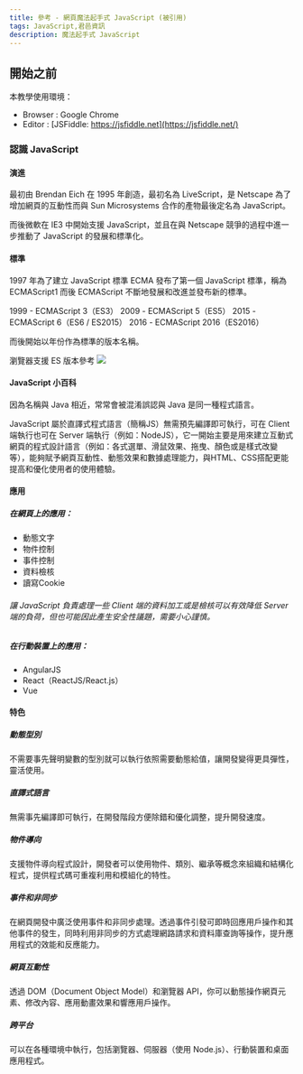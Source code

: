 ```yaml
---
title: 參考 - 網頁魔法起手式 JavaScript (被引用)
tags: JavaScript,君邑資訊
description: 魔法起手式 JavaScript
---
```

<style>
    .footnotes-list{
        font-size: 1rem;
    }
    hr.footnotes-sep {
        height: auto !important;
        border-top: 0px solid #eee !important;
        margin-bottom: 0rem !important;
    }
    li>p {
        margin-top: 0.25rem !important;
        margin-bottom: 0.25rem !important;
    }
</style>


## 開始之前

本教學使用環境：

- Browser : Google Chrome
- Editor  : [JSFiddle: https://jsfiddle.net](https://jsfiddle.net/)

### 認識 JavaScript

#### 演進

最初由 Brendan Eich 在 1995 年創造，最初名為 LiveScript，是 Netscape 為了增加網頁的互動性而與 Sun Microsystems 合作的產物最後定名為 JavaScript。

而後微軟在 IE3 中開始支援 JavaScript，並且在與 Netscape 競爭的過程中進一步推動了 JavaScript 的發展和標準化。

#### 標準

1997 年為了建立 JavaScript 標準 ECMA 發布了第一個 JavaScript 標準，稱為 ECMAScript1 而後 ECMAScript 不斷地發展和改進並發布新的標準。

1999 - ECMAScript 3（ES3）
2009 - ECMAScript 5（ES5）
2015 - ECMAScript 6（ES6 / ES2015）
2016 - ECMAScript 2016（ES2016）

而後開始以年份作為標準的版本名稱。

瀏覽器支援 ES 版本參考
![](https://hackmd.io/_uploads/BkVPOIer2.png)

#### JavaScript 小百科

因為名稱與 Java 相近，常常會被混淆誤認與 Java 是同一種程式語言。

JavaScript 屬於直譯式程式語言（簡稱JS）無需預先編譯即可執行，可在 Client 端執行也可在 Server 端執行（例如：NodeJS），它一開始主要是用來建立互動式網頁的程式設計語言（例如：各式選單、滑鼠效果、拖曳、顏色或是樣式改變等），能夠賦予網頁互動性、動態效果和數據處理能力，與HTML、CSS搭配更能提高和優化使用者的使用體驗。

#### 應用

##### 在網頁上的應用：

- 動態文字
- 物件控制
- 事件控制
- 資料檢核
- 讀寫Cookie

###### 讓 JavaScript 負責處理一些 Client 端的資料加工或是檢核可以有效降低 Server 端的負荷，但也可能因此產生安全性議題，需要小心謹慎。

##### 在行動裝置上的應用：

- AngularJS<!-- 由Google維護的開放JavaScript函式庫，用來協助單一頁面應用程式運作，曾經紅極一時不過目前已停止維護。 -->
- React（ReactJS/React.js）
- Vue

#### 特色

##### 動態型別

不需要事先聲明變數的型別就可以執行依照需要動態給值，讓開發變得更具彈性，靈活使用。

##### 直譯式語言

無需事先編譯即可執行，在開發階段方便除錯和優化調整，提升開發速度。

##### 物件導向

支援物件導向程式設計，開發者可以使用物件、類別、繼承等概念來組織和結構化程式，提供程式碼可重複利用和模組化的特性。

##### 事件和非同步

在網頁開發中廣泛使用事件和非同步處理。透過事件引發可即時回應用戶操作和其他事件的發生，同時利用非同步的方式處理網路請求和資料庫查詢等操作，提升應用程式的效能和反應能力。

<!--
同步 https://zh.wikipedia.org/zh-tw/%E5%90%8C%E6%AD%A5
非同步 https://zh.wikipedia.org/zh-tw/AJAX 代表
-->

##### 網頁互動性

透過 DOM（Document Object Model）和瀏覽器 API，你可以動態操作網頁元素、修改內容、應用動畫效果和響應用戶操作。

##### 跨平台

可以在各種環境中執行，包括瀏覽器、伺服器（使用 Node.js）、行動裝置和桌面應用程式。
